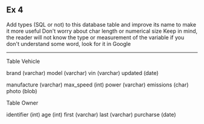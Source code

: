 ## Ex 4

Add types (SQL or not) to this database table and improve its name to make it more useful
Don't worry about char length or numerical size
Keep in mind, the reader will not know the type or measurement of the variable
if you don't understand some word, look for it in Google

---

Table Vehicle

  brand (varchar)
  model (varchar)
  vin (varchar)
  updated (date)

  manufacture (varchar)
  max_speed (int)
  power (varchar)
  emissions (char)
  photo (blob)

Table Owner

  identifier (int)
  age (int)
  first (varchar)
  last (varchar)
  purcharse (date)

